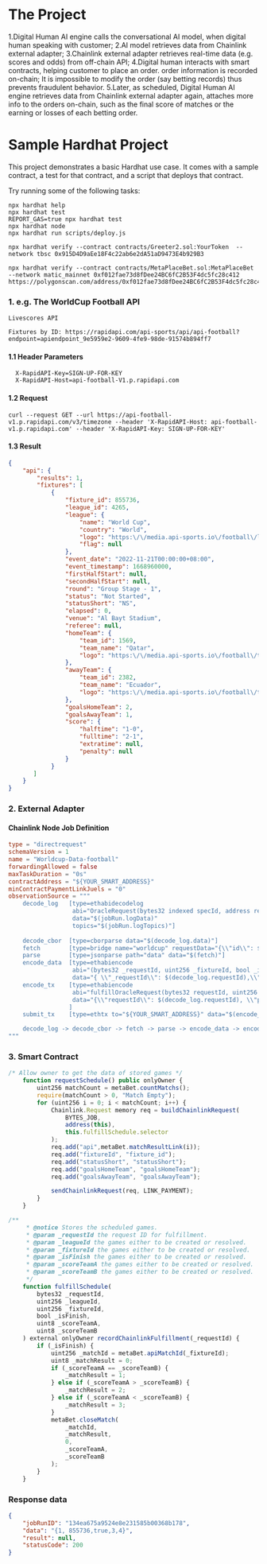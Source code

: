 # The Project

1.Digital Human AI engine calls the conversational AI model, when digital human speaking with customer;
2.AI model retrieves data from Chainlink external adapter;
3.Chainlink external adapter retrieves real-time data (e.g. scores and odds) from off-chain API;
4.Digital human interacts with smart contracts, helping customer to place an order. order information is recorded on-chain; It is impossible to modify the order (say betting records) thus prevents fraudulent behavior.
5.Later, as scheduled, Digital Human AI engine retrieves data from Chainlink external adapter again, attaches more info to the orders on-chain, such as the final score of matches or the earning or losses of each betting order.


# Sample Hardhat Project

This project demonstrates a basic Hardhat use case. It comes with a sample contract, a test for that contract, and a script that deploys that contract.

Try running some of the following tasks:

```shell
npx hardhat help
npx hardhat test
REPORT_GAS=true npx hardhat test
npx hardhat node
npx hardhat run scripts/deploy.js

npx hardhat verify --contract contracts/Greeter2.sol:YourToken  --network tbsc 0x915D4D9aEe18F4c22ab6e2dA51aD9473E4b929B3 

npx hardhat verify --contract contracts/MetaPlaceBet.sol:MetaPlaceBet --network matic_mainnet 0xf012fae73d8fDee24BC6fC2B53F4dc5fc28c412
https://polygonscan.com/address/0xf012fae73d8fDee24BC6fC2B53F4dc5fc28c412e#code

```




### 1. e.g. The WorldCup Football API

```
Livescores API

Fixtures by ID: https://rapidapi.com/api-sports/api/api-football?endpoint=apiendpoint_9e5959e2-9609-4fe9-98de-91574b894ff7

```
#### 1.1 Header Parameters
```
  X-RapidAPI-Key=SIGN-UP-FOR-KEY
  X-RapidAPI-Host=api-football-V1.p.rapidapi.com
```

#### 1.2 Request
```shell
curl --request GET --url https://api-football-v1.p.rapidapi.com/v3/timezone --header 'X-RapidAPI-Host: api-football-v1.p.rapidapi.com' --header 'X-RapidAPI-Key: SIGN-UP-FOR-KEY'
```
#### 1.3 Result

```json
{
    "api": {
        "results": 1,
        "fixtures": [
            {
                "fixture_id": 855736,
                "league_id": 4265,
                "league": {
                    "name": "World Cup",
                    "country": "World",
                    "logo": "https:\/\/media.api-sports.io\/football\/leagues\/1.png",
                    "flag": null
                },
                "event_date": "2022-11-21T00:00:00+08:00",
                "event_timestamp": 1668960000,
                "firstHalfStart": null,
                "secondHalfStart": null,
                "round": "Group Stage - 1",
                "status": "Not Started",
                "statusShort": "NS",
                "elapsed": 0,
                "venue": "Al Bayt Stadium",
                "referee": null,
                "homeTeam": {
                    "team_id": 1569,
                    "team_name": "Qatar",
                    "logo": "https:\/\/media.api-sports.io\/football\/teams\/1569.png"
                },
                "awayTeam": {
                    "team_id": 2382,
                    "team_name": "Ecuador",
                    "logo": "https:\/\/media.api-sports.io\/football\/teams\/2382.png"
                },
                "goalsHomeTeam": 2,
                "goalsAwayTeam": 1,
                "score": {
                    "halftime": "1-0",
                    "fulltime": "2-1",
                    "extratime": null,
                    "penalty": null
                }
            }
       ]
    }
}
```

### 2. External Adapter

####  Chainlink Node Job Definition

```toml
type = "directrequest"
schemaVersion = 1
name = "Worldcup-Data-football"
forwardingAllowed = false
maxTaskDuration = "0s"
contractAddress = "${YOUR_SMART_ADDRESS}"
minContractPaymentLinkJuels = "0"
observationSource = """
    decode_log   [type=ethabidecodelog
                  abi="OracleRequest(bytes32 indexed specId, address requester, bytes32 requestId, uint256 payment, address callbackAddr, bytes4 callbackFunctionId, uint256 cancelExpiration, uint256 dataVersion, bytes data)"
                  data="$(jobRun.logData)"
                  topics="$(jobRun.logTopics)"]
    
    decode_cbor  [type=cborparse data="$(decode_log.data)"]
    fetch        [type=bridge name="worldcup" requestData="{\\"id\\": $(jobSpec.externalJobID), \\"data\\": { \\"api\\": $(decode_cbor.api)}}"]
    parse        [type=jsonparse path="data" data="$(fetch)"]
    encode_data  [type=ethabiencode
                  abi="(bytes32 _requestId, uint256 _fixtureId, bool _isFinish, uint8 _scoreTeamA, uint8 _scoreTeamB)" 
                  data="{ \\"_requestId\\": $(decode_log.requestId),\\"_fixtureId\\": $(parse.fixture_id),\\"_isFinish\\": $(parse.isFinish),\\"_scoreTeamA\\": $(parse.goalsHomeTeam),\\"_scoreTeamA\\": $(parse.goalsAwayTeam)  }"]
    encode_tx    [type=ethabiencode
                  abi="fulfillOracleRequest(bytes32 requestId, uint256 payment, address callbackAddress, bytes4 callbackFunctionId, uint256 expiration, bytes32 data)"
                  data="{\\"requestId\\": $(decode_log.requestId), \\"payment\\": $(decode_log.payment), \\"callbackAddress\\": $(decode_log.callbackAddr), \\"callbackFunctionId\\": $(decode_log.callbackFunctionId), \\"expiration\\": $(decode_log.cancelExpiration), \\"data\\": $(encode_data)}"
                 ]
    submit_tx    [type=ethtx to="${YOUR_SMART_ADDRESS}" data="$(encode_tx)"]

    decode_log -> decode_cbor -> fetch -> parse -> encode_data -> encode_tx -> submit_tx
"""

```

### 3. Smart Contract
```js
/* Allow owner to get the data of stored games */
    function requestSchedule() public onlyOwner {
        uint256 matchCount = metaBet.countMatchs();
        require(matchCount > 0, "Match Empty");
        for (uint256 i = 0; i < matchCount; i++) {
            Chainlink.Request memory req = buildChainlinkRequest(
                BYTES_JOB,
                address(this),
                this.fulfillSchedule.selector
            );
            req.add("api",metaBet.matchResultLink(i));
            req.add("fixtureId", "fixture_id"); 
            req.add("statusShort", "statusShort"); 
            req.add("goalsHomeTeam", "goalsHomeTeam"); 
            req.add("goalsAwayTeam", "goalsAwayTeam");

            sendChainlinkRequest(req, LINK_PAYMENT);
        }
    }

/**
     * @notice Stores the scheduled games.
     * @param _requestId the request ID for fulfillment.
     * @param _leagueId the games either to be created or resolved.
     * @param _fixtureId the games either to be created or resolved.
     * @param _isFinish the games either to be created or resolved.
     * @param _scoreTeamA the games either to be created or resolved.
     * @param _scoreTeamB the games either to be created or resolved.
     */
    function fulfillSchedule(
        bytes32 _requestId,
        uint256 _leagueId,
        uint256 _fixtureId,
        bool _isFinish,
        uint8 _scoreTeamA,
        uint8 _scoreTeamB
    ) external onlyOwner recordChainlinkFulfillment(_requestId) {
        if (_isFinish) {
            uint256 _matchId = metaBet.apiMatchId(_fixtureId);
            uint8 _matchResult = 0;
            if (_scoreTeamA == _scoreTeamB) {
                _matchResult = 1;
            } else if (_scoreTeamA > _scoreTeamB) {
                _matchResult = 2;
            } else if (_scoreTeamA < _scoreTeamB) {
                _matchResult = 3;
            }
            metaBet.closeMatch(
                _matchId,
                _matchResult,
                0,
                _scoreTeamA,
                _scoreTeamB
            );
        }
    }


```

###  Response data
```json
{
    "jobRunID": "134ea675a9524e8e231585b00368b178",
    "data": "{1, 855736,true,3,4}",
    "result": null,
    "statusCode": 200
}

```
